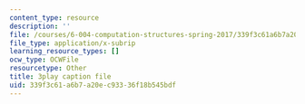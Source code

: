 ```yaml
---
content_type: resource
description: ''
file: /courses/6-004-computation-structures-spring-2017/339f3c61a6b7a20ec93336f18b545bdf_q38KAGAKORk.srt
file_type: application/x-subrip
learning_resource_types: []
ocw_type: OCWFile
resourcetype: Other
title: 3play caption file
uid: 339f3c61-a6b7-a20e-c933-36f18b545bdf
---
```

